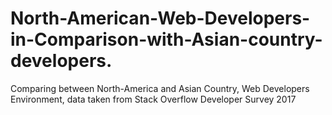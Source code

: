 # North-American-Web-Developers-in-Comparison-with-Asian-country-developers.
Comparing between North-America and Asian Country, Web Developers Environment, data taken from Stack Overflow Developer Survey 2017
